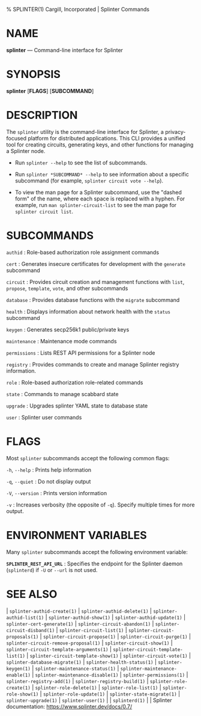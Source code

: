 % SPLINTER(1) Cargill, Incorporated | Splinter Commands
<!--
  Copyright 2018-2022 Cargill Incorporated
  Licensed under Creative Commons Attribution 4.0 International License
  https://creativecommons.org/licenses/by/4.0/
-->

NAME
====

**splinter** — Command-line interface for Splinter

SYNOPSIS
========

**splinter** \[**FLAGS**\] \[**SUBCOMMAND**\]

DESCRIPTION
===========

The `splinter` utility is the command-line interface for Splinter, a
privacy-focused platform for distributed applications. This CLI provides a
unified tool for creating circuits, generating keys, and other functions for
managing a Splinter node.

* Run `splinter --help` to see the list of subcommands.

* Run `splinter *SUBCOMMAND* --help` to see information about a specific
  subcommand (for example, `splinter circuit vote --help`).

* To view the man page for a Splinter subcommand, use the "dashed form" of the
  name, where each space is replaced with a hyphen. For example, run
  `man splinter-circuit-list` to see the man page for `splinter circuit list`.

SUBCOMMANDS
===========

`authid`
: Role-based authorization role assignment commands

`cert`
: Generates insecure certificates for development with the `generate`
  subcommand

`circuit`
: Provides circuit creation and management functions with `list`, `propose`,
  `template`, `vote`, and other subcommands

`database`
: Provides database functions with the `migrate` subcommand

`health`
: Displays information about network health with the `status` subcommand

`keygen`
: Generates secp256k1 public/private keys

`maintenance`
: Maintenance mode commands

`permissions`
: Lists REST API permissions for a Splinter node

`registry`
: Provides commands to create and manage Splinter registry information.

`role`
: Role-based authorization role-related commands

`state`
: Commands to manage scabbard state

`upgrade`
: Upgrades splinter YAML state to database state

`user`
: Splinter user commands

FLAGS
=====

Most `splinter` subcommands accept the following common flags:

`-h`, `--help`
: Prints help information

`-q`, `--quiet`
: Do not display output

`-V`, `--version`
: Prints version information

`-v`
: Increases verbosity (the opposite of `-q`). Specify multiple times for more
  output.

ENVIRONMENT VARIABLES
=====================

Many `splinter` subcommands accept the following environment variable:

**`SPLINTER_REST_API_URL`**
: Specifies the endpoint for the Splinter daemon (`splinterd`)
  if `-U` or `--url` is not used.

SEE ALSO
========
| `splinter-authid-create(1)`
| `splinter-authid-delete(1)`
| `splinter-authid-list(1)`
| `splinter-authid-show(1)`
| `splinter-authid-update(1)`
| `splinter-cert-generate(1)`
| `splinter-circuit-abandon(1)`
| `splinter-circuit-disband(1)`
| `splinter-circuit-list(1)`
| `splinter-circuit-proposals(1)`
| `splinter-circuit-propose(1)`
| `splinter-circuit-purge(1)`
| `splinter-circuit-remove-proposal(1)`
| `splinter-circuit-show(1)`
| `splinter-circuit-template-arguments(1)`
| `splinter-circuit-template-list(1)`
| `splinter-circuit-template-show(1)`
| `splinter-circuit-vote(1)`
| `splinter-database-migrate(1)`
| `splinter-health-status(1)`
| `splinter-keygen(1)`
| `splinter-maintenance-status(1)`
| `splinter-maintenance-enable(1)`
| `splinter-maintenance-disable(1)`
| `splinter-permissions(1)`
| `splinter-registry-add(1)`
| `splinter-registry-build(1)`
| `splinter-role-create(1)`
| `splinter-role-delete(1)`
| `splinter-role-list(1)`
| `splinter-role-show(1)`
| `splinter-role-update(1)`
| `splinter-state-migrate(1)`
| `splinter-upgrade(1)`
| `splinter-user(1)`
|
| `splinterd(1)`
|
| Splinter documentation: https://www.splinter.dev/docs/0.7/
